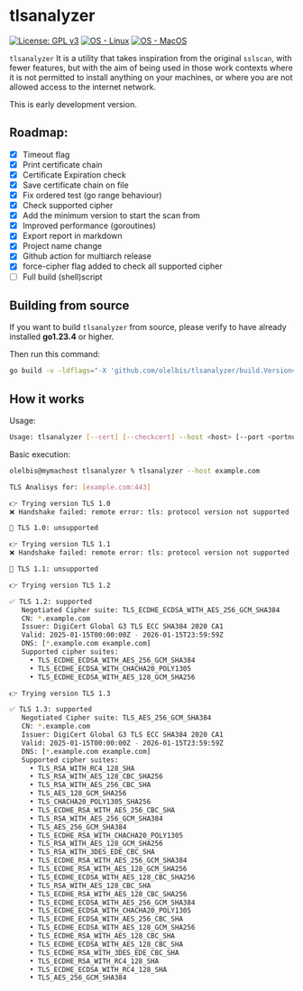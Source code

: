 # tlsanalyzer

 [![License: GPL v3](https://img.shields.io/badge/License-GPLv3-blue.svg)](https://www.gnu.org/licenses/gpl-3.0)
 [![OS - Linux](https://img.shields.io/badge/OS-Linux-blue?logo=linux&logoColor=white)](https://www.linux.org/ "Go to Linux homepage")
 [![OS - MacOS](https://img.shields.io/badge/OS-macOS-blue?logo=Apple&logoColor=white)](https://apple.com/ "Go to Apple homepage")
 

`tlsanalyzer` It is a utility that takes inspiration from the original `sslscan`, with fewer features, but with the aim of being used in those work contexts where it is not permitted to install anything on your machines, or where you are not allowed access to the internet network.

This is early development version.
## Roadmap:

- [x] Timeout flag
- [x] Print certificate chain
- [x] Certificate Expiration check
- [x] Save certificate chain on file
- [x] Fix ordered test (go range behaviour)
- [x] Check supported cipher
- [x] Add the minimum version to start the scan from
- [x] Improved performance (goroutines)
- [x] Export report in markdown
- [x] Project name change
- [x] Github action for multiarch release
- [x] force-cipher flag added to check all supported cipher
- [ ] Full build (shell)script

 ## Building from source

If you want to build `tlsanalyzer` from source, please verify to have already installed **go1.23.4** or higher.

Then run this command:

```bash
go build -v -ldflags="-X 'github.com/olelbis/tlsanalyzer/build.Version=$(cat VERSION)' -X 'github.com/olelbis/tlsanalyzer/build.BuildUser=Team tlsanalyzer' -X 'github.com/olelbis/tlsanalyzer/build.BuildTime=$(date)'" -o tlsanalyzer
```
 
 ## How it works

Usage:
```bash
Usage: tlsanalyzer [--cert] [--checkcert] --host <host> [--port <portnumber>] [--timeout <sec>] [--output <file>] [--min-version 1.0|1.1|1.2|1.3]
```

Basic execution:

```bash
olelbis@mymachost tlsanalyzer % tlsanalyzer --host example.com                        

TLS Analisys for: [example.com:443]

👉 Trying version TLS 1.0 
❌ Handshake failed: remote error: tls: protocol version not supported

🚫 TLS 1.0: unsupported

👉 Trying version TLS 1.1 
❌ Handshake failed: remote error: tls: protocol version not supported

🚫 TLS 1.1: unsupported

👉 Trying version TLS 1.2 

✅ TLS 1.2: supported
   Negotiated Cipher suite: TLS_ECDHE_ECDSA_WITH_AES_256_GCM_SHA384
   CN: *.example.com
   Issuer: DigiCert Global G3 TLS ECC SHA384 2020 CA1
   Valid: 2025-01-15T00:00:00Z - 2026-01-15T23:59:59Z
   DNS: [*.example.com example.com]
   Supported cipher suites:
     • TLS_ECDHE_ECDSA_WITH_AES_256_GCM_SHA384
     • TLS_ECDHE_ECDSA_WITH_CHACHA20_POLY1305
     • TLS_ECDHE_ECDSA_WITH_AES_128_GCM_SHA256

👉 Trying version TLS 1.3 

✅ TLS 1.3: supported
   Negotiated Cipher suite: TLS_AES_256_GCM_SHA384
   CN: *.example.com
   Issuer: DigiCert Global G3 TLS ECC SHA384 2020 CA1
   Valid: 2025-01-15T00:00:00Z - 2026-01-15T23:59:59Z
   DNS: [*.example.com example.com]
   Supported cipher suites:
     • TLS_RSA_WITH_RC4_128_SHA
     • TLS_RSA_WITH_AES_128_CBC_SHA256
     • TLS_RSA_WITH_AES_256_CBC_SHA
     • TLS_AES_128_GCM_SHA256
     • TLS_CHACHA20_POLY1305_SHA256
     • TLS_ECDHE_RSA_WITH_AES_256_CBC_SHA
     • TLS_RSA_WITH_AES_256_GCM_SHA384
     • TLS_AES_256_GCM_SHA384
     • TLS_ECDHE_RSA_WITH_CHACHA20_POLY1305
     • TLS_RSA_WITH_AES_128_GCM_SHA256
     • TLS_RSA_WITH_3DES_EDE_CBC_SHA
     • TLS_ECDHE_RSA_WITH_AES_256_GCM_SHA384
     • TLS_ECDHE_RSA_WITH_AES_128_GCM_SHA256
     • TLS_ECDHE_ECDSA_WITH_AES_128_CBC_SHA256
     • TLS_RSA_WITH_AES_128_CBC_SHA
     • TLS_ECDHE_RSA_WITH_AES_128_CBC_SHA256
     • TLS_ECDHE_ECDSA_WITH_AES_256_GCM_SHA384
     • TLS_ECDHE_ECDSA_WITH_CHACHA20_POLY1305
     • TLS_ECDHE_ECDSA_WITH_AES_256_CBC_SHA
     • TLS_ECDHE_ECDSA_WITH_AES_128_GCM_SHA256
     • TLS_ECDHE_RSA_WITH_AES_128_CBC_SHA
     • TLS_ECDHE_ECDSA_WITH_AES_128_CBC_SHA
     • TLS_ECDHE_RSA_WITH_3DES_EDE_CBC_SHA
     • TLS_ECDHE_RSA_WITH_RC4_128_SHA
     • TLS_ECDHE_ECDSA_WITH_RC4_128_SHA
     • TLS_AES_256_GCM_SHA384
   ```